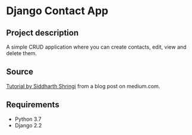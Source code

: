 # Django Contact App

## Project description
A simple CRUD application where you can create contacts, edit, view and delete them.

## Source
[Tutorial by Siddharth Shringi](https://medium.com/@siddharthshringi/how-i-made-my-first-django-app-4ede65c9b17f) from a blog post on medium.com.

## Requirements

* Python 3.7
* Django 2.2